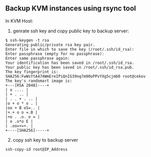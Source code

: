 ## Backup KVM instances using rsync tool 

In KVM Host:
1. genrate ssh key and copy public key to backup server:
```
$ ssh-keygen -t rsa
Generating public/private rsa key pair.
Enter file in which to save the key (/root/.ssh/id_rsa):
Enter passphrase (empty for no passphrase):
Enter same passphrase again:
Your identification has been saved in /root/.ssh/id_rsa.
Your public key has been saved in /root/.ssh/id_rsa.pub.
The key fingerprint is:
SHA256:FwWsYtA474WmEreIPiQnIG39nq7m90oPPvYXg5cjmb0 root@cekov
The key's randomart image is:
+---[RSA 2048]----+
| o .... |
| + . .. |
| . . + . .. |
|o + o * o . |
|oo + B oS=.. |
|+.+ o o =.B |
|+o . .o. o = |
| o .o*o E |
| .oo=+=+. |
+----[SHA256]-----+
```
2. copy ssh key to backup server 
```
ssh-copy-id root@IP_Address 
```
